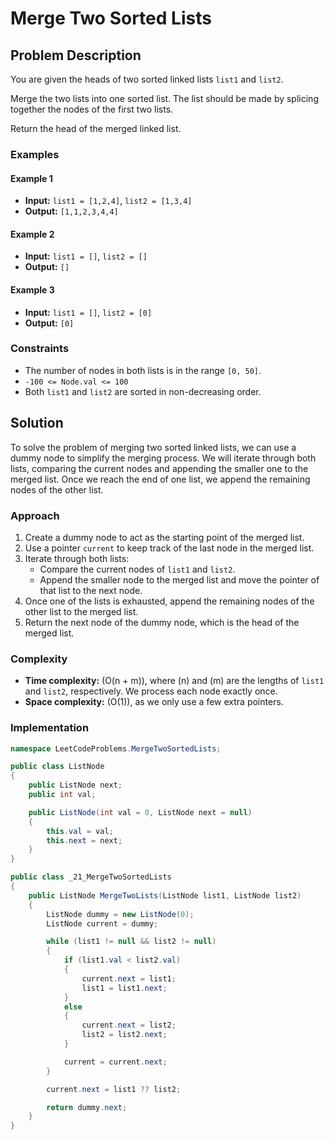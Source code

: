 # Merge Two Sorted Lists

## Problem Description

You are given the heads of two sorted linked lists `list1` and `list2`.

Merge the two lists into one sorted list. The list should be made by splicing together the nodes of the first two lists.

Return the head of the merged linked list.

### Examples

#### Example 1
- **Input:** `list1 = [1,2,4]`, `list2 = [1,3,4]`
- **Output:** `[1,1,2,3,4,4]`

#### Example 2
- **Input:** `list1 = []`, `list2 = []`
- **Output:** `[]`

#### Example 3
- **Input:** `list1 = []`, `list2 = [0]`
- **Output:** `[0]`

### Constraints
- The number of nodes in both lists is in the range `[0, 50]`.
- `-100 <= Node.val <= 100`
- Both `list1` and `list2` are sorted in non-decreasing order.

## Solution

To solve the problem of merging two sorted linked lists, we can use a dummy node to simplify the merging process. We will iterate through both lists, comparing the current nodes and appending the smaller one to the merged list. Once we reach the end of one list, we append the remaining nodes of the other list.

### Approach
1. Create a dummy node to act as the starting point of the merged list.
2. Use a pointer `current` to keep track of the last node in the merged list.
3. Iterate through both lists:
   - Compare the current nodes of `list1` and `list2`.
   - Append the smaller node to the merged list and move the pointer of that list to the next node.
4. Once one of the lists is exhausted, append the remaining nodes of the other list to the merged list.
5. Return the next node of the dummy node, which is the head of the merged list.

### Complexity
- **Time complexity:** \(O(n + m)\), where \(n\) and \(m\) are the lengths of `list1` and `list2`, respectively. We process each node exactly once.
- **Space complexity:** \(O(1)\), as we only use a few extra pointers.

### Implementation

```csharp
namespace LeetCodeProblems.MergeTwoSortedLists;

public class ListNode
{
    public ListNode next;
    public int val;

    public ListNode(int val = 0, ListNode next = null)
    {
        this.val = val;
        this.next = next;
    }
}

public class _21_MergeTwoSortedLists
{
    public ListNode MergeTwoLists(ListNode list1, ListNode list2)
    {
        ListNode dummy = new ListNode(0);
        ListNode current = dummy;

        while (list1 != null && list2 != null)
        {
            if (list1.val < list2.val)
            {
                current.next = list1;
                list1 = list1.next;
            }
            else
            {
                current.next = list2;
                list2 = list2.next;
            }

            current = current.next;
        }

        current.next = list1 ?? list2;

        return dummy.next;
    }
}
```